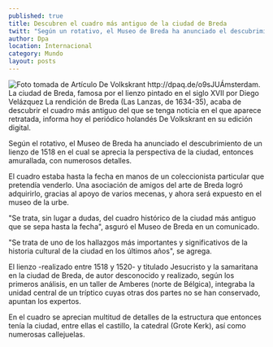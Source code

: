 ```yaml
---
published: true
title: Descubren el cuadro más antiguo de la ciudad de Breda
twitt: "Según un rotativo, el Museo de Breda ha anunciado el descubrimiento de un lienzo de 1518 en el cual se aprecia la perspectiva de la ciudad, entonces amurallada, con numerosos detalles."
author: Dpa
location: Internacional
category: Mundo
layout: posts
---
```


![Foto tomada de Artículo De Volkskrant  http://dpaq.de/o9sJU ](http://i.imgur.com/1GEJwBvm.jpg)Ámsterdam. La ciudad de Breda, famosa por el lienzo pintado en el siglo XVII por Diego Velázquez La rendición de Breda (Las Lanzas, de 1634-35), acaba de descubrir el cuadro más antiguo del que se tenga noticia en el que aparece retratada, informa hoy el periódico holandés De Volkskrant en su edición digital.

Según el rotativo, el Museo de Breda ha anunciado el descubrimiento de un lienzo de 1518 en el cual se aprecia la perspectiva de la ciudad, entonces amurallada, con numerosos detalles.

El cuadro estaba hasta la fecha en manos de un coleccionista particular que pretendía venderlo. Una asociación de amigos del arte de Breda logró adquirirlo, gracias al apoyo de varios mecenas, y ahora será expuesto en el museo de la urbe.

"Se trata, sin lugar a dudas, del cuadro histórico de la ciudad más antiguo que se sepa hasta la fecha", asguró el Museo de Breda en un comunicado.

"Se trata de uno de los hallazgos más importantes y significativos de la historia cultural de la ciudad en los últimos años", se agrega.

El lienzo -realizado entre 1518 y 1520- y titulado Jesucristo y la samaritana en la ciudad de Breda, de autor desconocido y realizado, según los primeros análisis, en un taller de Amberes (norte de Bélgica), integraba la unidad central de un tríptico cuyas otras dos partes no se han conservado, apuntan los expertos.

En el cuadro se aprecian multitud de detalles de la estructura que entonces tenía la ciudad, entre ellas el castillo, la catedral (Grote Kerk), así como numerosas callejuelas.
